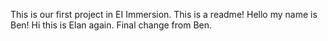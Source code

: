 This is our first project in EI Immersion. This is a readme! 
Hello my name is Ben!
Hi this is Elan again.
Final change from Ben.